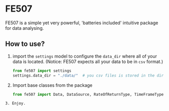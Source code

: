 # FE507

FE507 is a simple yet very powerful, 'batteries included' intuitive package for data analysing.

## How to use?

1. import the `settings` model to configure the `data_dir` where all of your data is located. (Notice: FE507 expects all
   your data to be in `csv` format.)
   ```python
   from fe507 import settings
   settings.data_dir = "./data/"  # you csv files is stored in the directory named `data` in your current directory
   ```
2. Import base classes from the package
   ```python
   from fe507 import Data, DataSource, RateOfReturnType, TimeFrameType
  ```
3. Enjoy.
